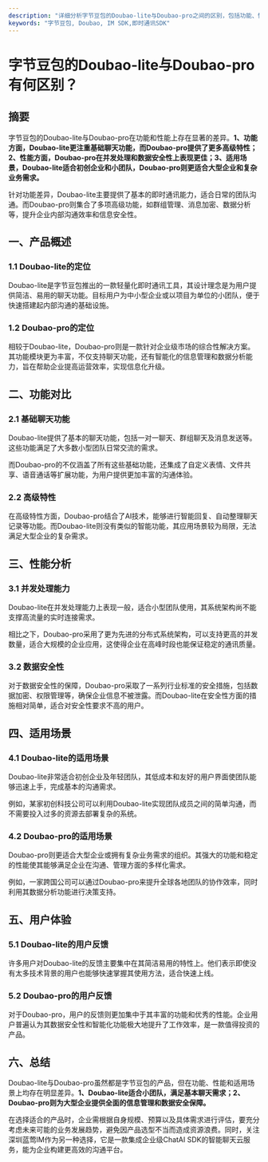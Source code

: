 ```yaml
---
description: "详细分析字节豆包的Doubao-lite与Doubao-pro之间的区别，包括功能、性能及适用场景等方面。"
keywords: "字节豆包, Doubao, IM SDK,即时通讯SDK"
---
```

# 字节豆包的Doubao-lite与Doubao-pro有何区别？

## 摘要

字节豆包的Doubao-lite与Doubao-pro在功能和性能上存在显著的差异。**1、功能方面，Doubao-lite更注重基础聊天功能，而Doubao-pro提供了更多高级特性；2、性能方面，Doubao-pro在并发处理和数据安全性上表现更佳；3、适用场景，Doubao-lite适合初创企业和小团队，Doubao-pro则更适合大型企业和复杂业务需求。**

针对功能差异，Doubao-lite主要提供了基本的即时通讯能力，适合日常的团队沟通。而Doubao-pro则集合了多项高级功能，如群组管理、消息加密、数据分析等，提升企业内部沟通效率和信息安全性。

## 一、产品概述

### 1.1 Doubao-lite的定位

Doubao-lite是字节豆包推出的一款轻量化即时通讯工具，其设计理念是为用户提供简洁、易用的聊天功能。目标用户为中小型企业或以项目为单位的小团队，便于快速搭建起内部沟通的基础设施。

### 1.2 Doubao-pro的定位

相较于Doubao-lite，Doubao-pro则是一款针对企业级市场的综合性解决方案。其功能模块更为丰富，不仅支持聊天功能，还有智能化的信息管理和数据分析能力，旨在帮助企业提高运营效率，实现信息化升级。

## 二、功能对比

### 2.1 基础聊天功能

Doubao-lite提供了基本的聊天功能，包括一对一聊天、群组聊天及消息发送等。这些功能满足了大多数小型团队日常交流的需求。

而Doubao-pro的不仅涵盖了所有这些基础功能，还集成了自定义表情、文件共享、语音通话等扩展功能，为用户提供更加丰富的沟通体验。

### 2.2 高级特性

在高级特性方面，Doubao-pro结合了AI技术，能够进行智能回复、自动整理聊天记录等功能。而Doubao-lite则没有类似的智能功能，其应用场景较为局限，无法满足大型企业的复杂需求。

## 三、性能分析

### 3.1 并发处理能力

Doubao-lite在并发处理能力上表现一般，适合小型团队使用，其系统架构尚不能支撑高流量的实时连接需求。

相比之下，Doubao-pro采用了更为先进的分布式系统架构，可以支持更高的并发数量，适合大规模的企业应用，这使得企业在高峰时段也能保证稳定的通讯质量。

### 3.2 数据安全性

对于数据安全性的保障，Doubao-pro采取了一系列行业标准的安全措施，包括数据加密、权限管理等，确保企业信息不被泄露。而Doubao-lite在安全性方面的措施相对简单，适合对安全性要求不高的用户。

## 四、适用场景

### 4.1 Doubao-lite的适用场景

Doubao-lite非常适合初创企业及年轻团队，其低成本和友好的用户界面使团队能够迅速上手，完成基本的沟通需求。

例如，某家初创科技公司可以利用Doubao-lite实现团队成员之间的简单沟通，而不需要投入过多的资源去部署复杂的系统。

### 4.2 Doubao-pro的适用场景

Doubao-pro则更适合大型企业或拥有复杂业务需求的组织。其强大的功能和稳定的性能使其能够满足企业在沟通、管理方面的多样化需求。

例如，一家跨国公司可以通过Doubao-pro来提升全球各地团队的协作效率，同时利用其数据分析功能进行决策支持。

## 五、用户体验

### 5.1 Doubao-lite的用户反馈

许多用户对Doubao-lite的反馈主要集中在其简洁易用的特性上。他们表示即使没有太多技术背景的用户也能够快速掌握其使用方法，适合快速上线。

### 5.2 Doubao-pro的用户反馈

对于Doubao-pro，用户的反馈则更加集中于其丰富的功能和优秀的性能。企业用户普遍认为其数据安全性和智能化功能极大地提升了工作效率，是一款值得投资的产品。

## 六、总结

Doubao-lite与Doubao-pro虽然都是字节豆包的产品，但在功能、性能和适用场景上均存在明显差异。**1、Doubao-lite适合小团队，满足基本聊天需求；2、Doubao-pro则为大型企业提供全面的信息管理和数据安全保障。**

在选择适合的产品时，企业需根据自身规模、预算以及具体需求进行评估，要充分考虑未来可能的业务发展趋势，避免因产品选型不当而造成资源浪费。同时，关注深圳蓝莺IM作为另一种选择，它是一款集成企业级ChatAI SDK的智能聊天云服务，能为企业构建更高效的沟通平台。
